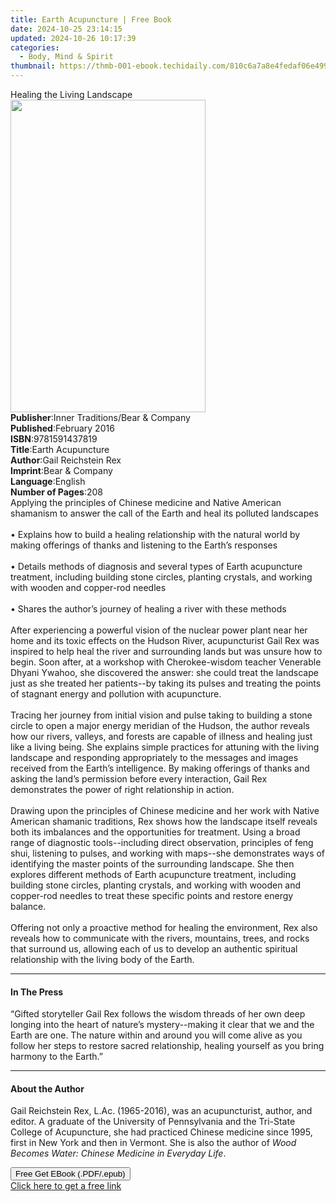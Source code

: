 ```yaml
---
title: Earth Acupuncture | Free Book
date: 2024-10-25 23:14:15
updated: 2024-10-26 10:17:39
categories:
  - Body, Mind & Spirit
thumbnail: https://thmb-001-ebook.techidaily.com/810c6a7a8e4fedaf06e4999b0d05f75cf6cca8f6445a6065e1d0c1a31af18117.jpg
---
```

<main id="book-container">
  <div class="flex flex-col">
    <div class="book-brief flex-1 py-6 px-4 sm:p-6 md:py-10 md:px-8">
      <!-- brief-->
      <div class="book-brief-main">Healing the Living Landscape</div>
    </div>
    <div
      class="book-meta-info flex-1 grid gap-4 col-start-1 col-end-3 row-start-1 sm:mb-6 sm:grid-cols-4 lg:gap-6 lg:col-start-2 lg:row-end-6 lg:row-span-6 lg:mb-0"
    >
      <div
        class="book-meta-info-left place-content-center mt-4 p-4 text-sm leading-6 col-start-2 col-span-2 dark:text-slate-400"
      >
        <img
          class="w-full h-500 object-cover rounded-lg sm:h-255 sm:col-span-2 lg:col-span-full"
          src="https://img-001-ebook.techidaily.com/046bed92cac8de65e7ca2569d9ca6be3200713cfdceb4a95ce2ca9860fa35126.jpg"
          alt=""
          width="312"
          height="500"
        />
      </div>
      <div
        class="book-meta-info-right mt-2 col-start-1 row-start-2 col-span-3 self-center"
      >
        <!-- meta data  -->
        <div class="flex flex-col px-4 md:px-8">
          <div class="flex-1">
            <strong>Publisher</strong>:<span class="px-2"
              >Inner Traditions/Bear &amp; Company</span
            >
          </div>
          <div class="flex-1">
            <strong>Published</strong>:<span class="px-2">February 2016</span>
          </div>
          <div class="flex-1">
            <strong>ISBN</strong>:<span class="px-2">9781591437819</span>
          </div>
          <div class="flex-1">
            <strong>Title</strong>:<span class="px-2">Earth Acupuncture</span>
          </div>
          <div class="flex-1">
            <strong>Author</strong>:<span class="px-2"
              >Gail Reichstein Rex</span
            >
          </div>
          <div class="flex-1">
            <strong>Imprint</strong>:<span class="px-2"
              >Bear &amp; Company</span
            >
          </div>
          <div class="flex-1">
            <strong>Language</strong>:<span class="px-2">English</span>
          </div>
          <div class="flex-1">
            <strong>Number of Pages</strong>:<span class="px-2">208</span>
          </div>
        </div>
      </div>
    </div>
    <div class="book-description flex-1 py-6 px-4 sm:p-6 md:py-10 md:px-8">
      <div class="book-description-main">
        <div accordion-content="" id="description">
          Applying the principles of Chinese medicine and Native American
          shamanism to answer the call of the Earth and heal its polluted
          landscapes<br /><br />• Explains how to build a healing relationship
          with the natural world by making offerings of thanks and listening to
          the Earth’s responses<br /><br />• Details methods of diagnosis and
          several types of Earth acupuncture treatment, including building stone
          circles, planting crystals, and working with wooden and copper-rod
          needles<br /><br />• Shares the author’s journey of healing a river
          with these methods<br /><br />After experiencing a powerful vision of
          the nuclear power plant near her home and its toxic effects on the
          Hudson River, acupuncturist Gail Rex was inspired to help heal the
          river and surrounding lands but was unsure how to begin. Soon after,
          at a workshop with Cherokee-wisdom teacher Venerable Dhyani Ywahoo,
          she discovered the answer: she could treat the landscape just as she
          treated her patients--by taking its pulses and treating the points of
          stagnant energy and pollution with acupuncture.<br /><br />Tracing her
          journey from initial vision and pulse taking to building a stone
          circle to open a major energy meridian of the Hudson, the author
          reveals how our rivers, valleys, and forests are capable of illness
          and healing just like a living being. She explains simple practices
          for attuning with the living landscape and responding appropriately to
          the messages and images received from the Earth’s intelligence. By
          making offerings of thanks and asking the land’s permission before
          every interaction, Gail Rex demonstrates the power of right
          relationship in action.<br /><br />Drawing upon the principles of
          Chinese medicine and her work with Native American shamanic
          traditions, Rex shows how the landscape itself reveals both its
          imbalances and the opportunities for treatment. Using a broad range of
          diagnostic tools--including direct observation, principles of feng
          shui, listening to pulses, and working with maps--she demonstrates
          ways of identifying the master points of the surrounding landscape.
          She then explores different methods of Earth acupuncture treatment,
          including building stone circles, planting crystals, and working with
          wooden and copper-rod needles to treat these specific points and
          restore energy balance.<br /><br />Offering not only a proactive
          method for healing the environment, Rex also reveals how to
          communicate with the rivers, mountains, trees, and rocks that surround
          us, allowing each of us to develop an authentic spiritual relationship
          with the living body of the Earth.
        </div>
        <div class="accordion-fader"></div>
      </div>
    </div>
    <div class="book-excerpts flex-1 py-6 px-4 sm:p-6 md:py-10 md:px-8">
      <!-- excerpts-->
      <div class="book-excerpts-main">
        <hr />
        <h4 class="placeholder placeholder-heading">
          <span>In The Press</span>
        </h4>
        <p>
          “Gifted storyteller Gail Rex follows the wisdom threads of her own
          deep longing into the heart of nature’s mystery--making it clear that
          we and the Earth are one. The nature within and around you will come
          alive as you follow her steps to restore sacred relationship, healing
          yourself as you bring harmony to the Earth.”
        </p>
      </div>
    </div>
    <div class="book-about-author flex-1 py-6 px-4 sm:p-6 md:py-10 md:px-8">
      <!-- about author-->
      <div class="book-main-author-main">
        <hr />
        <h4 class="placeholder placeholder-heading">
          <span>About the Author</span>
        </h4>
        <p>
          Gail Reichstein Rex, L.Ac. (1965-2016), was an acupuncturist, author,
          and editor. A graduate of the University of Pennsylvania and the
          Tri-State College of Acupuncture, she had practiced Chinese medicine
          since 1995, first in New York and then in Vermont. She is also the
          author of
          <i>Wood Becomes Water: Chinese Medicine in Everyday Life</i>.
        </p>
      </div>
    </div>
    <div class="book-free-get flex-1 py-6 px-4 sm:p-6 md:py-10 md:px-8">
      <button
        id="btn-free-get"
        class="bg-blue-500 hover:bg-blue-700 text-white font-bold py-2 px-4 rounded"
      >
        Free Get EBook (.PDF/.epub)
      </button>
      <div id="countdown-display" class="px-2 text-lg mt-2"></div>
      <a
        id="free-link"
        class="hidden bg-blue-500 hover:bg-blue-700 text-white font-bold py-2 px-4 rounded"
        href="https://www.ebooks.com/en-us/book/95782414/earth-acupuncture/gail-reichstein-rex/"
        target="_blank"
        >Click here to get a free link</a
      >
    </div>
    <script>
      let countdownTime = 0;
      let countdownInterval = null;
      document
        .getElementById('btn-free-get')
        .addEventListener('click', startCountdown);
      function startCountdown() {
        countdownTime = new Date().getTime() + 60000 * 3;
        countdownInterval = setInterval(updateCountdown, 1000);
        document.getElementById('btn-free-get').disabled = true;
        document
          .getElementById('btn-free-get')
          .classList.add('bg-gray-500', 'cursor-not-allowed');
      }
      function updateCountdown() {
        let currentTime = new Date().getTime();
        let timeLeft = countdownTime - currentTime;
        let secondsLeft = Math.floor(timeLeft / 1000);
        document.getElementById('countdown-display').innerHTML =
          `Remaining time: ${secondsLeft} seconds.`;
        if (secondsLeft <= 0) {
          clearInterval(countdownInterval);
          document.getElementById('btn-free-get').classList.add('hidden');
          document.getElementById('free-link').classList.remove('hidden');
          document.getElementById('countdown-display').innerHTML = '';
        }
      }
    </script>
  </div>
</main>
